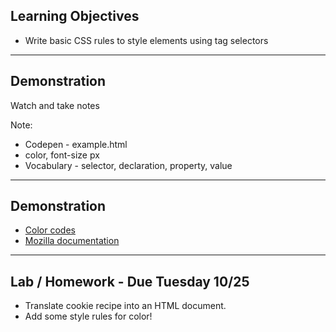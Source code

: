 ## Learning Objectives

* Write basic CSS rules to style elements using tag selectors

---

## Demonstration

Watch and take notes

Note:
* Codepen - example.html
* color, font-size px
* Vocabulary - selector, declaration, property, value

---

## Demonstration

* [Color codes](http://www.colorpicker.com/)
* [Mozilla documentation](https://developer.mozilla.org/en-US/docs/Web/CSS/font-size)

---

## Lab / Homework - Due Tuesday 10/25

* Translate cookie recipe into an HTML document.
* Add some style rules for color!
